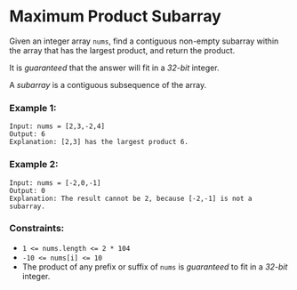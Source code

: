# Maximum Product Subarray


Given an integer array `nums`, find a contiguous non-empty subarray within the array that has the largest product, and return the product.

It is *guaranteed* that the answer will fit in a *32-bit* integer.

A *subarray* is a contiguous subsequence of the array.

 

### Example 1:

```
Input: nums = [2,3,-2,4]
Output: 6
Explanation: [2,3] has the largest product 6.
```

### Example 2:

```
Input: nums = [-2,0,-1]
Output: 0
Explanation: The result cannot be 2, because [-2,-1] is not a subarray.
 ```

### Constraints:

- `1 <= nums.length <= 2 * 104`
- `-10 <= nums[i] <= 10`
- The product of any prefix or suffix of `nums` is *guaranteed* to fit in a *32-bit* integer.